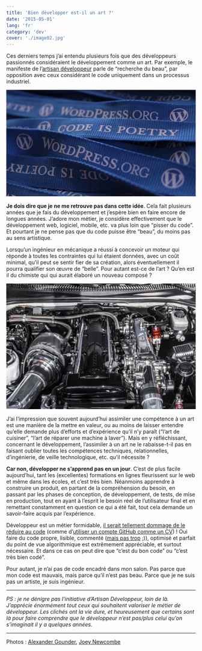 ```yaml
---
title: 'Bien développer est-il un art ?'
date: '2015-05-01'
lang: 'fr'
category: 'dev'
cover: './image02.jpg'
---
```


Ces derniers temps j’ai entendu plusieurs fois que des développeurs passionnés considéraient le développement comme un art. Par exemple, le manifeste de l’[artisan développeur](http://artisandeveloppeur.com/) parle de “recherche du beau”, par opposition avec ceux considérant le code uniquement dans un processus industriel.

![](image01.jpg)

**Je dois dire que je ne me retrouve pas dans cette idée**. Cela fait plusieurs années que je fais du développement et j’espère bien en faire encore de longues années. J’adore mon métier, je considère effectivement que le développement web, logiciel, mobile, etc. va plus loin que “pisser du code”. Et pourtant je ne pense pas que du code puisse être “beau”, du moins pas au sens artistique.

Lorsqu’un ingénieur en mécanique a réussi à concevoir un moteur qui réponde à toutes les contraintes qui lui étaient données, avec un coût minimal, qu’il peut se sentir fier de sa création, alors éventuellement il pourra qualifier son œuvre de “belle”. Pour autant est-ce de l’art ? Qu’en est il du chimiste qui qui aurait élaboré un nouveau composé ?

![](image02.jpg)

J’ai l’impression que souvent aujourd’hui assimiler une compétence à un art est une manière de la mettre en valeur, ou au moins de laisser entendre qu’elle demande plus d’efforts et d’expérience qu’il n’y paraît (“l’art de cuisiner”, “l’art de réparer une machine à laver”). Mais en y réfléchissant, concernant le développement, l’assimiler à un art ne le rabaisse-t-il pas en faisant oublier toutes les compétences techniques, relationnelles, d’ingénierie, de veille technologique, etc. qu’il nécessite ?

**Car non, développer ne s’apprend pas en un jour**. C’est de plus facile aujourd’hui, tant les (excellentes) formations en lignes fleurissent sur le web et même dans les écoles, et c’est très bien. Néanmoins apprendre à construire un produit, en partant de la compréhension du besoin, en passant par les phases de conception, de développement, de tests, de mise en production, tout en ayant à l’esprit le besoin réel de l’utilisateur final et en remettant constamment en question ce qui a été fait, tout cela demande un savoir-faire acquis par l’expérience.

Développeur est un métier formidable, [il serait tellement dommage de le réduire au code](http://pyxis-tech.com/blog/2013/01/23/un-developpeur-cest-plus-quun-codeur/) (comme d’[utiliser un compte GitHub comme un CV](https://t37.net/ton-cv-c-est-ton-github-et-mon-cul-c-est-du-poulet.html)) ! Oui faire du code propre, lisible, commenté ([mais pas trop](http://www.ekino.com/bien-commenter-son-projet-web/) ;)), optimisé et parfait du point de vue algorithmique est extrêmement appréciable, et surtout nécessaire. Et dans ce cas on peut dire que “c’est du bon code” ou “c’est très bien codé”.

Pour autant, je n’ai pas de code encadré dans mon salon. Pas parce que mon code est mauvais, mais parce qu’il n’est pas beau. Parce que je ne suis pas un artiste, je suis ingénieur.

---

_PS : je ne dénigre pas l’initiative d’Artisan Développeur, loin de là. J’apprécie énormément tout ceux qui souhaitent valoriser le métier de développeur. Les clichés ont la vie dure, et heureusement que certains sont là pour faire comprendre que le développeur n’est pas/plus celui qu’on s’imaginait il y a quelques années._

---

Photos : [Alexander Gounder](https://flic.kr/p/kU67d1), [Joey Newcombe](https://flic.kr/p/dAaKNw)
